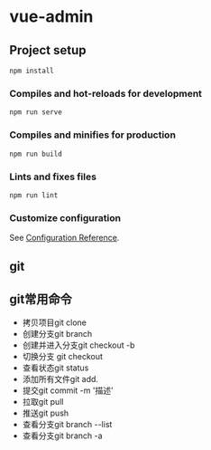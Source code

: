 # vue-admin

## Project setup
```
npm install
```

### Compiles and hot-reloads for development
```
npm run serve
```

### Compiles and minifies for production
```
npm run build
```

### Lints and fixes files
```
npm run lint
```

### Customize configuration
See [Configuration Reference](https://cli.vuejs.org/config/).

## git
## git常用命令

- 拷贝项目git clone
- 创建分支git branch
- 创建并进入分支git checkout -b<nam>
- 切换分支 git checkout<name>
- 查看状态git status
- 添加所有文件git add.
- 提交git commit -m '描述'
- 拉取git pull
- 推送git push
- 查看分支git branch --list
- 查看分支git branch -a